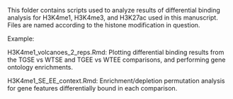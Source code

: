 This folder contains scripts used to analyze results of differential binding analysis for H3K4me1, H3K4me3, and H3K27ac used in this manuscript. Files are named according to the histone modification in question.

Example:

H3K4me1_volcanoes_2_reps.Rmd: Plotting differential binding results from the TGSE vs WTSE and TGEE vs WTEE comparisons, and performing gene ontology enrichments.

H3K4me1_SE_EE_context.Rmd: Enrichment/depletion permutation analysis for gene features differentially bound in each comparison.
